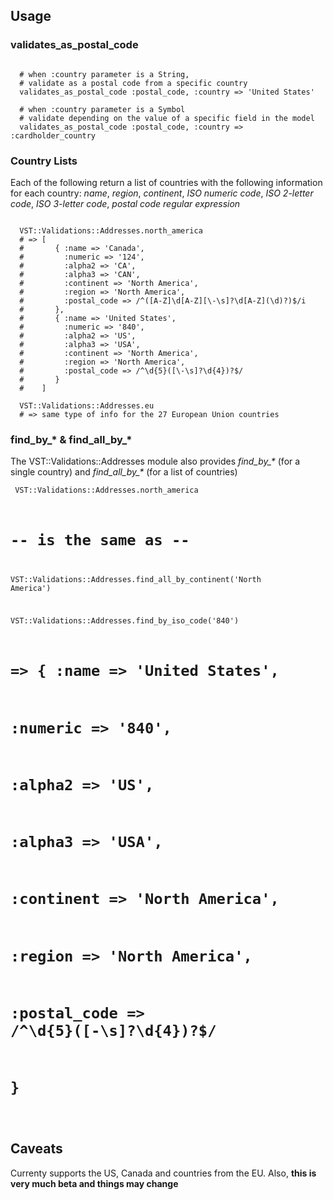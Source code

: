 ## Usage

### validates\_as\_postal\_code
<pre><code>
  # when :country parameter is a String,
  # validate as a postal code from a specific country
  validates_as_postal_code :postal_code, :country => 'United States'

  # when :country parameter is a Symbol
  # validate depending on the value of a specific field in the model
  validates_as_postal_code :postal_code, :country => :cardholder_country
</code></pre>

### Country Lists

Each of the following return a list of countries with the following information for each country:
*name*, *region*, *continent*, *ISO numeric code*, *ISO 2-letter code*, *ISO 3-letter code*, *postal code regular expression*

<pre><code>
  VST::Validations::Addresses.north_america
  # => [
  #       { :name => 'Canada',
  #         :numeric => '124',
  #         :alpha2 => 'CA',
  #         :alpha3 => 'CAN',
  #         :continent => 'North America',
  #         :region => 'North America',
  #         :postal_code => /^([A-Z]\d[A-Z][\-\s]?\d[A-Z](\d)?)$/i
  #       },
  #       { :name => 'United States',
  #         :numeric => '840',
  #         :alpha2 => 'US',
  #         :alpha3 => 'USA',
  #         :continent => 'North America',
  #         :region => 'North America',
  #         :postal_code => /^\d{5}([\-\s]?\d{4})?$/
  #       }
  #    ]

  VST::Validations::Addresses.eu
  # => same type of info for the 27 European Union countries
</code></pre>

### find\_by\_* &amp; find\_all\_by\_*

The VST::Validations::Addresses module also provides *find\_by\_\** (for a single country) and *find\_all\_by\_\** (for a list of countries)

<code><pre>
  VST::Validations::Addresses.north_america
  # -- is the same as --
  VST::Validations::Addresses.find_all_by_continent('North America')
  
  VST::Validations::Addresses.find_by_iso_code('840')
  # => { :name => 'United States',
  #      :numeric => '840',
  #      :alpha2 => 'US',
  #      :alpha3 => 'USA',
  #      :continent => 'North America',
  #      :region => 'North America',
  #      :postal_code => /^\d{5}([\-\s]?\d{4})?$/
  #    }
</pre></code>

## Caveats

Currenty supports the US, Canada and countries from the EU.
Also, **this is very much beta and things may change**
